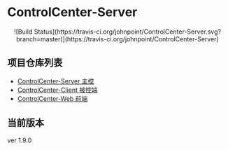 # ControlCenter-Server

<div style="text-align: center">
![Build Status](https://travis-ci.org/johnpoint/ControlCenter-Server.svg?branch=master)](https://travis-ci.org/johnpoint/ControlCenter-Server)
</div>

## 项目仓库列表

- [ControlCenter-Server 主控](https://github.com/johnpoint/ControlCenter-Server)
- [ControlCenter-Client 被控端](https://github.com/johnpoint/ControlCenter-Client)
- [ControlCenter-Web 前端](https://github.com/johnpoint/ControlCenter-Web)

## 当前版本

ver 1.9.0